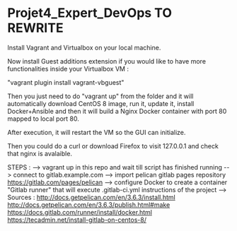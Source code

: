 # Projet4_Expert_DevOps TO REWRITE
 
Install Vagrant and Virtualbox on your local machine.

Now install Guest additions extension if you would like to have more functionalities inside your Virtualbox VM :

"vagrant plugin install vagrant-vbguest"

Then you just need to do "vagrant up" from the folder and it will automatically download CentOS 8 image, run it, update it, install Docker+Ansible and then it will build a Nginx Docker container with port 80 mapped to local port 80.

After execution, it will restart the VM so the GUI can initialize.

Then you could do a curl or download Firefox to visit 127.0.0.1 and check that nginx is avalaible.

STEPS : 
--> vagrant up in this repo and wait till script has finished running
--> connect to gitlab.example.com 
--> import pelican gitlab pages repository https://gitlab.com/pages/pelican 
--> configure Docker to create a container "Gitlab runner" that will execute .gitlab-ci.yml instructions of the project
--> 
Sources : 
http://docs.getpelican.com/en/3.6.3/install.html
http://docs.getpelican.com/en/3.6.3/publish.html#make
https://docs.gitlab.com/runner/install/docker.html
https://tecadmin.net/install-gitlab-on-centos-8/
